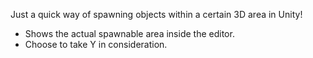 Just a quick way of spawning objects within a certain 3D area in Unity! 

- Shows the actual spawnable area inside the editor.
- Choose to take Y in consideration.
